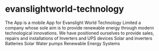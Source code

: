 # evanslightworld-technology
The App is a mobile App for Evanslight World Technology Limited  a company whose sole aim is to provide renewable energy through modern technological innovations. We have positioned ourselves to provide sales, repairs and installations of Inverters and UPS devices Solar and inverters Batteries Solar Water pumps Renewable Energy Systems
